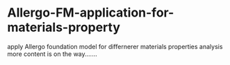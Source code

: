 # Allergo-FM-application-for-materials-property
apply Allergo foundation model for differnerer materials properties analysis 
more content is on the way.......
